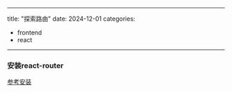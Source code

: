 
---
title: "探索路由"
date: 2024-12-01
categories:
  - frontend
  - react
---

### 安装react-router
[参考安装](https://reactrouter.com/start/library/installation)

